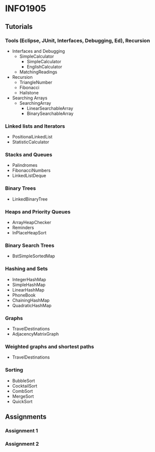 # INFO1905

## Tutorials
### Tools (Eclipse, JUnit, Interfaces, Debugging, Ed), Recursion
- Interfaces and Debugging
    - SimpleCalculator
        - SimpleCalculator
        - EnglishCalculator
    - MatchingReadings
- Recursion
    - TriangleNumber
    - Fibonacci
    - Hailstone
- Searching Arrays
    - SearchingArray
        - LinearSearchableArray
        - BinarySearchableArray

### Linked lists and Iterators
- PositionalLinkedList
- StatisticCalculator

### Stacks and Queues
- Palindromes
- FibonacciNumbers
- LinkedListDeque

### Binary Trees
- LinkedBinaryTree

### Heaps and Priority Queues
- ArrayHeapChecker
- Reminders
- InPlaceHeapSort

### Binary Search Trees
- BstSimpleSortedMap

### Hashing and Sets
- IntegerHashMap
- SimpleHashMap
- LinearHashMap
- PhoneBook
- ChainingHashMap
- QuadraticHashMap

### Graphs
- TravelDestinations
- AdjacencyMatrixGraph

### Weighted graphs and shortest paths
- TravelDestinations

### Sorting
- BubbleSort
- CocktailSort
- CombSort
- MergeSort
- QuickSort

## Assignments
### Assignment 1
### Assignment 2
